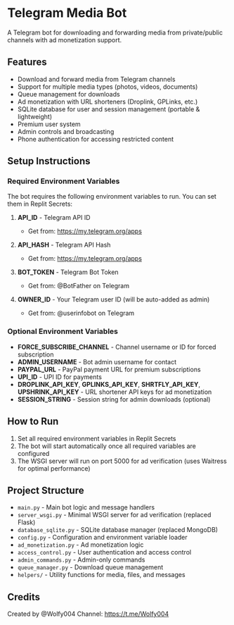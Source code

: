 # Telegram Media Bot

A Telegram bot for downloading and forwarding media from private/public channels with ad monetization support.

## Features

- Download and forward media from Telegram channels
- Support for multiple media types (photos, videos, documents)
- Queue management for downloads
- Ad monetization with URL shorteners (Droplink, GPLinks, etc.)
- SQLite database for user and session management (portable & lightweight)
- Premium user system
- Admin controls and broadcasting
- Phone authentication for accessing restricted content

## Setup Instructions

### Required Environment Variables

The bot requires the following environment variables to run. You can set them in Replit Secrets:

1. **API_ID** - Telegram API ID
   - Get from: https://my.telegram.org/apps

2. **API_HASH** - Telegram API Hash
   - Get from: https://my.telegram.org/apps

3. **BOT_TOKEN** - Telegram Bot Token
   - Get from: @BotFather on Telegram

4. **OWNER_ID** - Your Telegram user ID (will be auto-added as admin)
   - Get from: @userinfobot on Telegram

### Optional Environment Variables

- **FORCE_SUBSCRIBE_CHANNEL** - Channel username or ID for forced subscription
- **ADMIN_USERNAME** - Bot admin username for contact
- **PAYPAL_URL** - PayPal payment URL for premium subscriptions
- **UPI_ID** - UPI ID for payments
- **DROPLINK_API_KEY**, **GPLINKS_API_KEY**, **SHRTFLY_API_KEY**, **UPSHRINK_API_KEY** - URL shortener API keys for ad monetization
- **SESSION_STRING** - Session string for admin downloads (optional)

## How to Run

1. Set all required environment variables in Replit Secrets
2. The bot will start automatically once all required variables are configured
3. The WSGI server will run on port 5000 for ad verification (uses Waitress for optimal performance)

## Project Structure

- `main.py` - Main bot logic and message handlers
- `server_wsgi.py` - Minimal WSGI server for ad verification (replaced Flask)
- `database_sqlite.py` - SQLite database manager (replaced MongoDB)
- `config.py` - Configuration and environment variable loader
- `ad_monetization.py` - Ad monetization logic
- `access_control.py` - User authentication and access control
- `admin_commands.py` - Admin-only commands
- `queue_manager.py` - Download queue management
- `helpers/` - Utility functions for media, files, and messages

## Credits

Created by @Wolfy004
Channel: https://t.me/Wolfy004
